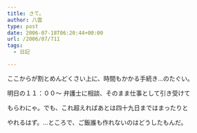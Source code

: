 ```yaml
---
title: さて。
author: 八雲
type: post
date: 2006-07-18T06:20:44+00:00
url: /2006/07/711
tags:
  - 日記

---
```

ここからが割とめんどくさい上に、時間もかかる手続き…のたぐい。

明日の１１：００～ 弁護士に相談、そのまま仕事として引き受けて
  
もらわにゃ。でも、これ超えればあとは四十九日まではまったりと
  
やれるはず。…ところで、ご飯誰も作れないのはどうしたもんだ。
